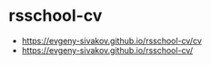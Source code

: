 # rsschool-cv
 - https://evgeny-sivakov.github.io/rsschool-cv/cv
 - https://evgeny-sivakov.github.io/rsschool-cv/
